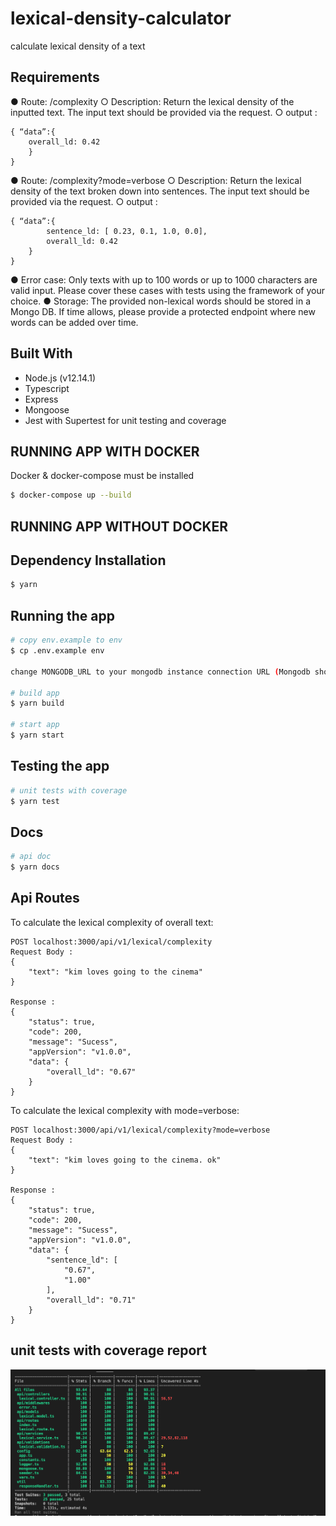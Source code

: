 # lexical-density-calculator
calculate lexical density of a text

## Requirements
● Route: /complexity
○ Description:
Return the lexical density of the inputted text. The input text should be
provided via the request.
○ output :

    { “data”:{
        overall_ld: 0.42
        }
    }

● Route: /complexity?mode=verbose
○ Description:
Return the lexical density of the text broken down into sentences. The input
text should be provided via the request.
○ output :

    { “data”:{
            sentence_ld: [ 0.23, 0.1, 1.0, 0.0],
            overall_ld: 0.42
        }
    }

● Error case: Only texts with up to 100 words or up to 1000 characters are valid input.
Please cover these cases with tests using the framework of your choice.
● Storage: The provided non-lexical words should be stored in a Mongo DB. If time
allows, please provide a protected endpoint where new words can be added over
time.

## Built With
- Node.js (v12.14.1)
- Typescript
- Express
- Mongoose
- Jest with Supertest for unit testing and coverage

## RUNNING APP WITH DOCKER
Docker & docker-compose must be installed

```bash
$ docker-compose up --build
```

## RUNNING APP WITHOUT DOCKER

## Dependency Installation

```bash
$ yarn 
```
## Running the app

```bash
# copy env.example to env
$ cp .env.example env

change MONGODB_URL to your mongodb instance connection URL (Mongodb should be installed and running)

# build app
$ yarn build

# start app
$ yarn start

```
## Testing the app

```bash
# unit tests with coverage
$ yarn test

```

## Docs

```bash
# api doc
$ yarn docs

```


## Api Routes

To calculate the lexical complexity of overall text:

    POST localhost:3000/api/v1/lexical/complexity
    Request Body : 
    {
	    "text": "kim loves going to the cinema"
    }
    
    Response : 
    {
        "status": true,
        "code": 200,
        "message": "Sucess",
        "appVersion": "v1.0.0",
        "data": {
            "overall_ld": "0.67"
        }   
    }


To calculate the lexical complexity with mode=verbose:

    POST localhost:3000/api/v1/lexical/complexity?mode=verbose
    Request Body : 
    {
	    "text": "kim loves going to the cinema. ok"
    }
    
    Response : 
    {
        "status": true,
        "code": 200,
        "message": "Sucess",
        "appVersion": "v1.0.0",
        "data": {
            "sentence_ld": [
                "0.67",
                "1.00"
            ],
            "overall_ld": "0.71"
        }
    }


## unit tests with coverage report

![Unit Test with coverage](https://github.com/yogeshkathayat/lexical-density-calculator/raw/master/test-coverage.png)
